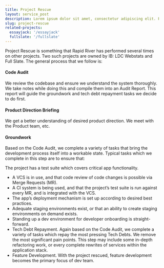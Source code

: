 ```yaml
---
title: Project Rescue
layout: service_post
description: Lorem ipsum dolor sit amet, consectetur adipiscing elit. Phasellus varius nisl vitae elit imperdiet laoreet. Curabitur nec turpis eu dolor scelerisque commodo ac in lacus. Donec auctor nibh dui, a mattis velit convallis ac. Interdum et malesuada fames ac ante ipsum primis in faucibus. Nam tristique volutpat velit, ac gravida erat placerat in.
slug: project-rescue
related-projects:
  essayjack: '/essayjack'
  fullslate: '/fullslate'
---
```


Project Rescue is something that Rapid River has performed several times on other projects. Two such projects are owned by IB: LDC Webstats and Full Slate. The general process that we follow is:

#### Code Audit
We review the codebase and ensure we understand the system thoroughly. We take notes while doing this and compile them into an Audit Report. This report will guide the groundwork and tech debt repayment tasks we decide to do first.

#### Product Direction Briefing
We get a better understanding of desired product direction. We meet with the Product team, etc.

#### Groundwork
Based on the Code Audit, we complete a variety of tasks that bring the development process itself into a workable state. Typical tasks which we complete in this step are to ensure that:

The project has a test suite which covers critical app functionality.
 - A VCS is in use, and that code review of code changes is possible via Merge Requests (MR).
 - A CI system is being used, and that the project’s test suite is run against every MR, and is integrated with the VCS.
 - The app’s deployment mechanism is set up according to desired best practices.
 - Adequate staging environments exist, or that an ability to create staging environments on demand exists.
 - Standing up a dev environment for developer onboarding is straight-forward.
- Tech Debt Repayment. Again based on the Code Audit, we complete a variety of tasks which repay the most pressing Tech Debts. We remove the most significant pain points. This step may include some in-depth refactoring work, or every complete rewrites of services within the application stack.
- Feature Development. With the project rescued, feature development becomes the primary focus of dev team.
